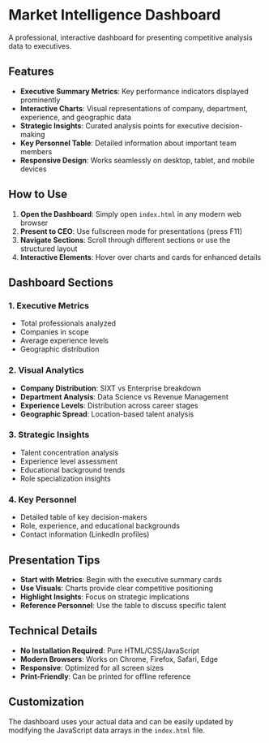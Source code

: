 # Market Intelligence Dashboard

A professional, interactive dashboard for presenting competitive analysis data to executives.

## Features

- **Executive Summary Metrics**: Key performance indicators displayed prominently
- **Interactive Charts**: Visual representations of company, department, experience, and geographic data
- **Strategic Insights**: Curated analysis points for executive decision-making
- **Key Personnel Table**: Detailed information about important team members
- **Responsive Design**: Works seamlessly on desktop, tablet, and mobile devices

## How to Use

1. **Open the Dashboard**: Simply open `index.html` in any modern web browser
2. **Present to CEO**: Use fullscreen mode for presentations (press F11)
3. **Navigate Sections**: Scroll through different sections or use the structured layout
4. **Interactive Elements**: Hover over charts and cards for enhanced details

## Dashboard Sections

### 1. Executive Metrics
- Total professionals analyzed
- Companies in scope
- Average experience levels
- Geographic distribution

### 2. Visual Analytics
- **Company Distribution**: SIXT vs Enterprise breakdown
- **Department Analysis**: Data Science vs Revenue Management
- **Experience Levels**: Distribution across career stages
- **Geographic Spread**: Location-based talent analysis

### 3. Strategic Insights
- Talent concentration analysis
- Experience level assessment
- Educational background trends
- Role specialization insights

### 4. Key Personnel
- Detailed table of key decision-makers
- Role, experience, and educational backgrounds
- Contact information (LinkedIn profiles)

## Presentation Tips

- **Start with Metrics**: Begin with the executive summary cards
- **Use Visuals**: Charts provide clear competitive positioning
- **Highlight Insights**: Focus on strategic implications
- **Reference Personnel**: Use the table to discuss specific talent

## Technical Details

- **No Installation Required**: Pure HTML/CSS/JavaScript
- **Modern Browsers**: Works on Chrome, Firefox, Safari, Edge
- **Responsive**: Optimized for all screen sizes
- **Print-Friendly**: Can be printed for offline reference

## Customization

The dashboard uses your actual data and can be easily updated by modifying the JavaScript data arrays in the `index.html` file. 
